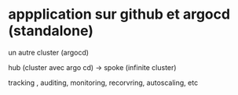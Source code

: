 # appplication sur github et argocd (standalone)
un autre cluster (argocd)

hub (cluster avec argo cd) -> spoke (infinite cluster)

tracking , auditing, monitoring, recorvring, autoscaling, etc